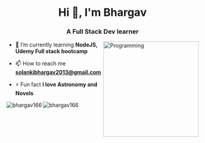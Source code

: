 <h1 align="center">Hi 👋, I'm Bhargav</h1>
<h3 align="center">A Full Stack Dev learner</h3>
<img align="right" alt="Programming" width="250" src="https://media.tenor.com/lNtmoshuUI8AAAAi/bahroo-hacker.gif">

- 🌱 I’m currently learning **NodeJS, Udemy Full stack bootcamp**

- 📫 How to reach me **solankibhargav2013@gmail.com**

- ⚡ Fun fact **I love Astronomy and Novels**

<p><img align="left" src="https://github-readme-stats.vercel.app/api/top-langs?username=bhargav166&show_icons=true&locale=en&layout=compact" alt="bhargav166" /></p>
<p><img align="center" src="https://github-readme-streak-stats.herokuapp.com/?user=bhargav166&" alt="bhargav166" /></p>
